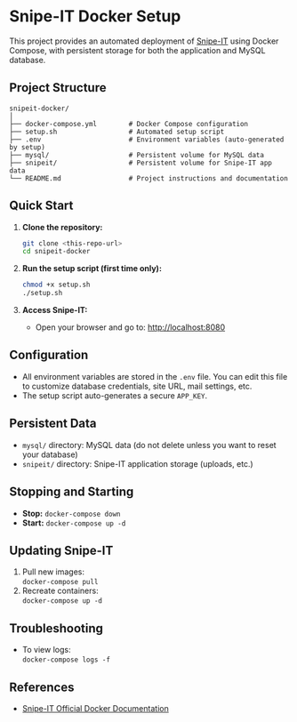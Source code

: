 # Snipe-IT Docker Setup

This project provides an automated deployment of [Snipe-IT](https://snipeitapp.com/) using Docker Compose, with persistent storage for both the application and MySQL database.

## Project Structure

```
snipeit-docker/
│
├── docker-compose.yml        # Docker Compose configuration
├── setup.sh                  # Automated setup script
├── .env                      # Environment variables (auto-generated by setup)
├── mysql/                    # Persistent volume for MySQL data
├── snipeit/                  # Persistent volume for Snipe-IT app data
└── README.md                 # Project instructions and documentation
```

## Quick Start

1. **Clone the repository:**
   ```sh
   git clone <this-repo-url>
   cd snipeit-docker
   ```

2. **Run the setup script (first time only):**
   ```sh
   chmod +x setup.sh
   ./setup.sh
   ```

3. **Access Snipe-IT:**
   - Open your browser and go to: [http://localhost:8080](http://localhost:8080)

## Configuration

- All environment variables are stored in the `.env` file. You can edit this file to customize database credentials, site URL, mail settings, etc.
- The setup script auto-generates a secure `APP_KEY`.

## Persistent Data

- `mysql/` directory: MySQL data (do not delete unless you want to reset your database)
- `snipeit/` directory: Snipe-IT application storage (uploads, etc.)

## Stopping and Starting

- **Stop:** `docker-compose down`
- **Start:** `docker-compose up -d`

## Updating Snipe-IT

1. Pull new images:  
   `docker-compose pull`
2. Recreate containers:  
   `docker-compose up -d`

## Troubleshooting

- To view logs:  
  `docker-compose logs -f`

## References

- [Snipe-IT Official Docker Documentation](https://snipe-it.readme.io/docs/docker)